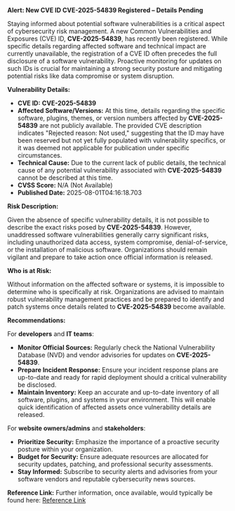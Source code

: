 **Alert: New CVE ID **CVE-2025-54839** Registered – Details Pending**

Staying informed about potential software vulnerabilities is a critical aspect of cybersecurity risk management. A new Common Vulnerabilities and Exposures (CVE) ID, **CVE-2025-54839**, has recently been registered. While specific details regarding affected software and technical impact are currently unavailable, the registration of a CVE ID often precedes the full disclosure of a software vulnerability. Proactive monitoring for updates on such IDs is crucial for maintaining a strong security posture and mitigating potential risks like data compromise or system disruption.

**Vulnerability Details:**

*   **CVE ID:** **CVE-2025-54839**
*   **Affected Software/Versions:** At this time, details regarding the specific software, plugins, themes, or version numbers affected by **CVE-2025-54839** are not publicly available. The provided CVE description indicates "Rejected reason: Not used," suggesting that the ID may have been reserved but not yet fully populated with vulnerability specifics, or it was deemed not applicable for publication under specific circumstances.
*   **Technical Cause:** Due to the current lack of public details, the technical cause of any potential vulnerability associated with **CVE-2025-54839** cannot be described at this time.
*   **CVSS Score:** N/A (Not Available)
*   **Published Date:** 2025-08-01T04:16:18.703

**Risk Description:**

Given the absence of specific vulnerability details, it is not possible to describe the exact risks posed by **CVE-2025-54839**. However, unaddressed software vulnerabilities generally carry significant risks, including unauthorized data access, system compromise, denial-of-service, or the installation of malicious software. Organizations should remain vigilant and prepare to take action once official information is released.

**Who is at Risk:**

Without information on the affected software or systems, it is impossible to determine who is specifically at risk. Organizations are advised to maintain robust vulnerability management practices and be prepared to identify and patch systems once details related to **CVE-2025-54839** become available.

**Recommendations:**

For **developers** and **IT teams**:

*   **Monitor Official Sources:** Regularly check the National Vulnerability Database (NVD) and vendor advisories for updates on **CVE-2025-54839**.
*   **Prepare Incident Response:** Ensure your incident response plans are up-to-date and ready for rapid deployment should a critical vulnerability be disclosed.
*   **Maintain Inventory:** Keep an accurate and up-to-date inventory of all software, plugins, and systems in your environment. This will enable quick identification of affected assets once vulnerability details are released.

For **website owners/admins** and **stakeholders**:

*   **Prioritize Security:** Emphasize the importance of a proactive security posture within your organization.
*   **Budget for Security:** Ensure adequate resources are allocated for security updates, patching, and professional security assessments.
*   **Stay Informed:** Subscribe to security alerts and advisories from your software vendors and reputable cybersecurity news sources.

**Reference Link:**
Further information, once available, would typically be found here: [Reference Link](#)